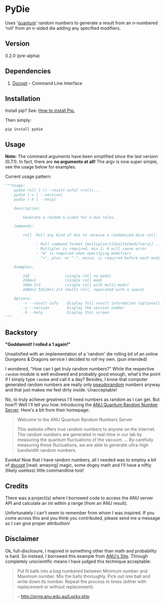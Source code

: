 # PyDie

Uses '[quantum](https://qrng.anu.edu.au/)' random numbers to generate a result from an n-numbered 'roll' from an n-sided die adding any specified modifiers.

## Version
0.2.0 (pre-alpha)

## Dependencies
1. [Docopt](http://docopt.org/) – Command Line Interface

## Installation

Install pip? See: [How to install Pip.](http://guide.python-distribute.org/installation.html#pip-installs-python-pip)

Then simply:

`pip install pydie`

## Usage

**Note:**
The command arguments have been simplified since the last version (0.7.1). In fact, there are **no arguments at all!** The argv is now super simple, see the usage below for examples.

Current usage pattern:

```python
"""Usage:
    pydie roll [-r|--result-info] <roll>...
    pydie (-v | --version)
    pydie (-h | --help)

    Description:

        Generate a random n-sided for n-die roles.

    Commands:

        roll  Roll any kind of die to receive a randomized dice roll.

              - Roll command format {multiplier}{die}[m{modifiers}]...
              - Multipler is required, min 1; 0 will cause error
              - "m" is required when specifying modifiers
              - "+", plus, or "-", minus, is required before each modifier

    Examples:

        1d3                (single roll no mods)
        2d4m+1             (single roll mod)
        3d6m-1+3           (single roll with multi-mods)
        4d8m+2 5d12m+1-2+3 (multi roll, separated with a space)

    Options:
        -r --result-info    Display full result information (optional)
        -v --version        Display the version number
        -h --help           Display this screen
"""
```

## Backstory

**"Goddamnit! I rolled a 1 again!"**

Unsatisfied with an implementation of a 'random' die rolling bit of an online Dungeons & Dragons service I decided to *roll* my own. (pun intended)

I wondered, "How can I get truly random numbers?" While the respective `random` module is well endowed and probably good enough, what's the point if I simply type `random` and call it a day? Besides, I know that computer generated random numbers are really only [pseudorandom](http://en.wikipedia.org/wiki/Pseudorandom_number_generator) numbers anyway and that just makes me feel dirty inside. Unacceptable!

No, to truly achieve greatness I'll need numbers as random as I can get. But how?! Well I'll tell you how. Introducing the [ANU Quantum Random Number Server](http://qrng.anu.edu.au/index.php). Here's a bit from their homepage:

> Welcome to the ANU Quantum Random Numbers Server

>This website offers true random numbers to anyone on the internet. The random numbers are generated in real-time in our lab by measuring the quantum fluctuations of the vacuum. &hellip; By carefully measuring these fluctuations, we are able to generate ultra-high bandwidth random numbers.

Eureka! Now that I have random numbers, all I needed was to employ a bit of [docopt](http://docopt.org/) [read: amazing] magic, some dogey math and I'll have a niftly (likely useless) little commandline tool!

## Credits

There was a project(s) where I borrowed code to access the ANU server API and calculate an int within a range (from an ANU result).

Unfortunately I can't seem to remember from whom I was inspired. If you come across this and you think you contributed, please send me a message so I can give proper attribuition!

## Disclaimer

Ok, full-disclosure, I majored in something other than math and probability is hard. So instead, I borrowed this example from [ANU's Site](http://qrng.anu.edu.au/index.php). Through completely unscientific means I have judged this technique acceptable:

> Put N balls into a bag numbered between Minimum number and Maximum number. Mix the balls thoroughly. Pick out one ball and write down its number. Repeat the process m times (either with replacement or without replacement).

> – <http://qrng.anu.edu.au/Lucky.php>
